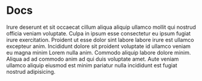 # Docs

Irure deserunt et sit occaecat cillum aliqua aliquip ullamco mollit qui nostrud officia veniam voluptate. Culpa in ipsum esse consectetur eu ipsum fugiat irure exercitation. Proident ut esse dolor sint labore labore irure est ullamco excepteur anim. Incididunt dolore sit proident voluptate id ullamco veniam eu magna minim Lorem nulla anim. Commodo aliquip labore dolore minim. Aliqua ad ad commodo anim ad qui duis voluptate amet. Aute veniam ullamco aliquip eiusmod est minim pariatur nulla incididunt est fugiat nostrud adipisicing.
